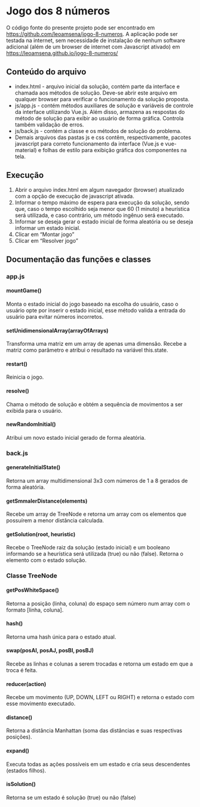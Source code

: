 # Jogo dos 8 números

O código fonte do presente projeto pode ser encontrado em <https://github.com/leoamsena/jogo-8-numeros>. A aplicação pode ser testada na internet, sem necessidade de instalação de nenhum software adicional (além de um browser de internet com Javascript ativado) em <https://leoamsena.github.io/jogo-8-numeros/>

## Conteúdo do arquivo

- index.html - arquivo inicial da solução, contém parte da interface
  e chamada aos métodos de solução. Deve-se abrir este arquivo em
  qualquer browser para verificar o funcionamento da solução proposta.
- js/app.js - contém métodos auxiliares de solução e variáveis de
  controle da interface utilizando Vue.js. Além disso, armazena as
  respostas do método de solução para exibir ao usuário de forma
  gráfica. Controla também validação de erros.
- js/back.js - contém a classe e os métodos de solução do problema.
- Demais arquivos das pastas js e css contêm, respectivamente, pacotes
  javascript para correto funcionamento da interface (Vue.js e
  vue-material) e folhas de estilo para exibição gráfica dos
  componentes na tela.

## Execução

1.  Abrir o arquivo index.html em algum navegador (browser) atualizado
    com a opção de execução de javascript ativada.
2.  Informar o tempo máximo de espera para execução da solução, sendo
    que, caso o tempo escolhido seja menor que 60 (1 minuto) a
    heurística será utilizada, e caso contrário, um método ingênuo será
    executado.
3.  Informar se deseja gerar o estado inicial de forma aleatória ou se
    deseja informar um estado inicial.
4.  Clicar em “Montar jogo”
5.  Clicar em “Resolver jogo”

## Documentação das funções e classes

### app.js

#### mountGame()

Monta o estado inicial do jogo baseado na escolha do usuário, caso o
usuário opte por inserir o estado inicial, esse método valida a entrada
do usuário para evitar números incorretos.

#### setUnidimensionalArray(arrayOfArrays)

Transforma uma matriz em um array de apenas uma dimensão. Recebe a
matriz como parâmetro e atribui o resultado na variável this.state.

#### restart()

Reinicia o jogo.

#### resolve()

Chama o método de solução e obtém a sequência de movimentos a ser
exibida para o usuário.

#### newRandomInitial()

Atribui um novo estado inicial gerado de forma aleatória.

### back.js

#### generateInitialState()

Retorna um array multidimensional 3x3 com números de 1 a 8 gerados de
forma aleatória.

#### getSmmalerDistance(elements)

Recebe um array de TreeNode e retorna um array com os elementos que
possuírem a menor distância calculada.

#### getSolution(root, heuristic)

Recebe o TreeNode raiz da solução (estado inicial) e um booleano
informando se a heurística será utilizada (true) ou não (false). Retorna
o elemento com o estado solução.

### Classe TreeNode

#### getPosWhiteSpace()

Retorna a posição (linha, coluna) do espaço sem número num array com o
formato [linha, coluna].

#### hash()

Retorna uma hash única para o estado atual.

#### swap(posAI, posAJ, posBI, posBJ)

Recebe as linhas e colunas a serem trocadas e retorna um estado em que a
troca é feita.

#### reducer(action)

Recebe um movimento (UP, DOWN, LEFT ou RIGHT) e retorna o estado com
esse movimento executado.

#### distance()

Retorna a distância Manhattan (soma das distâncias e suas respectivas
posições).

#### expand()

Executa todas as ações possíveis em um estado e cria seus descendentes
(estados filhos).

#### isSolution()

Retorna se um estado é solução (true) ou não (false)
